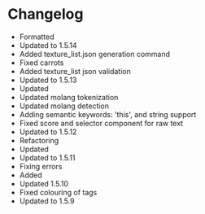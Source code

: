 # Changelog 
- Formatted
- Updated to 1.5.14
- Added texture_list.json generation command
- Fixed carrots
- Added texture_list json validation
- Updated to 1.5.13
- Updated
- Updated molang tokenization
- Updated molang detection
- Adding semantic keywords: 'this', and string support
- Fixed score and selector component for raw  text
- Updated to 1.5.12
- Refactoring
- Updated
- Updated to 1.5.11
- Fixing errors
- Added
- Updated 1.5.10
- Fixed colouring of tags
- Updated to 1.5.9